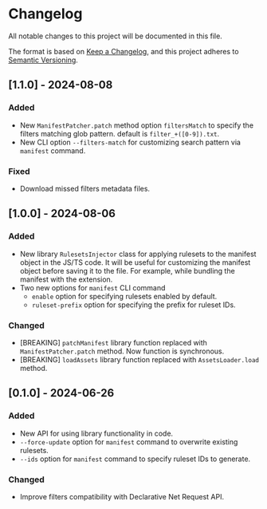 # Changelog

All notable changes to this project will be documented in this file.

The format is based on [Keep a Changelog](https://keepachangelog.com/en/1.0.0/),
and this project adheres to [Semantic Versioning](https://semver.org/spec/v2.0.0.html).

## [1.1.0] - 2024-08-08

### Added

- New `ManifestPatcher.patch` method option `filtersMatch` to specify the filters matching glob pattern. default is `filter_+([0-9]).txt`.
- New CLI option `--filters-match` for customizing search pattern via `manifest` command.

### Fixed

- Download missed filters metadata files.


## [1.0.0] - 2024-08-06

### Added
- New library `RulesetsInjector` class for applying rulesets to the manifest object in the JS/TS code.
It will be useful for customizing the manifest object before saving it to the file.
For example, while bundling the manifest with the extension.
- Two new options for `manifest` CLI command
  - `enable` option for specifying rulesets enabled by default.
  - `ruleset-prefix` option for specifying the prefix for ruleset IDs.

### Changed
- [BREAKING] `patchManifest` library function replaced with `ManifestPatcher.patch` method. Now function is synchronous.
- [BREAKING] `loadAssets` library function replaced with `AssetsLoader.load` method.


## [0.1.0] - 2024-06-26

### Added
- New API for using library functionality in code.
- `--force-update` option for `manifest` command to overwrite existing rulesets.
- `--ids` option for `manifest` command to specify ruleset IDs to generate.

### Changed
- Improve filters compatibility with Declarative Net Request API.
